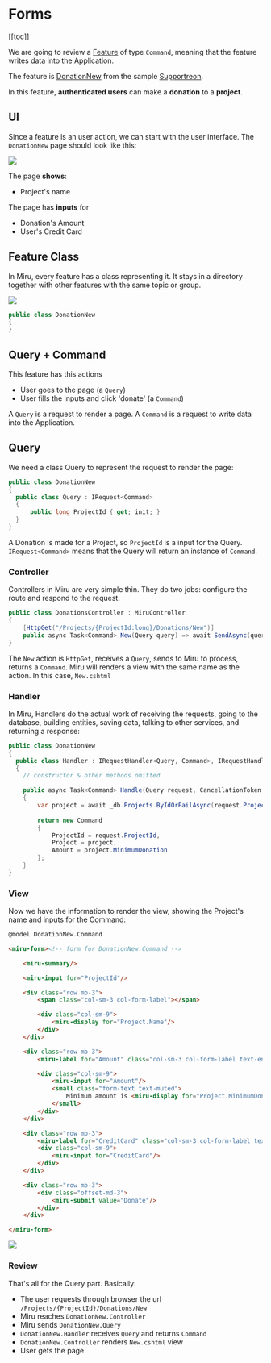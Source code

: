<!-- 
Forms
ui
components
  feature
    query
    command
    controller
    handler
showing form
  query handler
  view
    miru-form

Query + Command
  query for command to build form
  command sent by form
Make
  miru make:feature --new

screen
  query
  command
feature
  query 
  command
query
  url
  view
command
  url
  validation
  handler
auth required



-->

# Forms

[[toc]]

We are going to review a [Feature](/Features/Overview.html) of type `Command`, meaning that the feature writes data into the Application.

The feature is [DonationNew](https://github.com/MiruFx/Miru/blob/master/samples/Supportreon/src/Supportreon/Features/Donations/DonationNew.cs) from the sample [Supportreon](https://github.com/MiruFx/Miru/blob/master/samples/Supportreon).

In this feature, **authenticated users** can make a **donation** to a **project**.

## UI

Since a feature is an user action, we can start with the user interface. The `DonationNew` page should look like this:

![](/Example-Command-UI.png)

The page **shows**:

* Project's name

The page has **inputs** for

* Donation's Amount
* User's Credit Card

## Feature Class

In Miru, every feature has a class representing it. It stays in a directory together with other features with the same topic or group.

![](/Example-Command-Feature.png)

```csharp
public class DonationNew
{
}
```

## Query + Command

This feature has this actions

* User goes to the page (a `Query`)
* User fills the inputs and click 'donate' (a `Command`)

A `Query` is a request to render a page. A `Command` is a request to write data into the Application.

## Query

We need a class Query to represent the request to render the page:

```csharp
public class DonationNew
{
  public class Query : IRequest<Command>
  {
      public long ProjectId { get; init; }
  }
}
```

A Donation is made for a Project, so `ProjectId` is a input for the Query. `IRequest<Command>` means that the Query will return an instance of `Command`.

### Controller

Controllers in Miru are very simple thin. They do two jobs: configure the route and respond to the request.

```csharp
public class DonationsController : MiruController
{
    [HttpGet("/Projects/{ProjectId:long}/Donations/New")]
    public async Task<Command> New(Query query) => await SendAsync(query);
}
```

The `New` action is `HttpGet`, receives a `Query`, sends to Miru to process, returns a `Command`. Miru will renders a view with the same name as the action. In this case, `New.cshtml`

### Handler

In Miru, Handlers do the actual work of receiving the requests, going to the database, building entities, saving data, talking to other services, and returning a response:

```csharp
public class DonationNew
{
  public class Handler : IRequestHandler<Query, Command>, IRequestHandler<Command, Result>
  {
    // constructor & other methods omitted

    public async Task<Command> Handle(Query request, CancellationToken ct)
    {
        var project = await _db.Projects.ByIdOrFailAsync(request.ProjectId, ct);
        
        return new Command
        {
            ProjectId = request.ProjectId,
            Project = project,
            Amount = project.MinimumDonation
        };
    }
}
```

### View

Now we have the information to render the view, showing the Project's name and inputs for the Command:

```html
@model DonationNew.Command

<miru-form><!-- form for DonationNew.Command -->

    <miru-summary/>

    <miru-input for="ProjectId"/>

    <div class="row mb-3">
        <span class="col-sm-3 col-form-label"></span>

        <div class="col-sm-9">
            <miru-display for="Project.Name"/>
        </div>
    </div>

    <div class="row mb-3">
        <miru-label for="Amount" class="col-sm-3 col-form-label text-end"/>

        <div class="col-sm-9">
            <miru-input for="Amount"/>
            <small class="form-text text-muted">
                Minimum amount is <miru-display for="Project.MinimumDonation" class="font-weight-bold"/>
            </small>
        </div>
    </div>

    <div class="row mb-3">
        <miru-label for="CreditCard" class="col-sm-3 col-form-label text-end"/>
        <div class="col-sm-9">
            <miru-input for="CreditCard"/>
        </div>
    </div>

    <div class="row mb-3">
        <div class="offset-md-3">
            <miru-submit value="Donate"/>
        </div>
    </div>

</miru-form>
```

![](/Example-Command-Query.png)

### Review

That's all for the Query part. Basically:

* The user requests through browser the url `/Projects/{ProjectId}/Donations/New`
* Miru reaches `DonationNew.Controller`
* Miru sends `DonationNew.Query`
* `DonationNew.Handler` receives `Query` and returns `Command`
* `DonationNew.Controller` renders `New.cshtml` view
* User gets the page